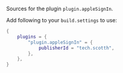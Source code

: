 Sources for the plugin `plugin.appleSignIn`.

Add following to your `build.settings` to use:
```lua
{
    plugins = {
        "plugin.appleSignIn" = {
            publisherId = "tech.scotth",
        },
    },
}
```
